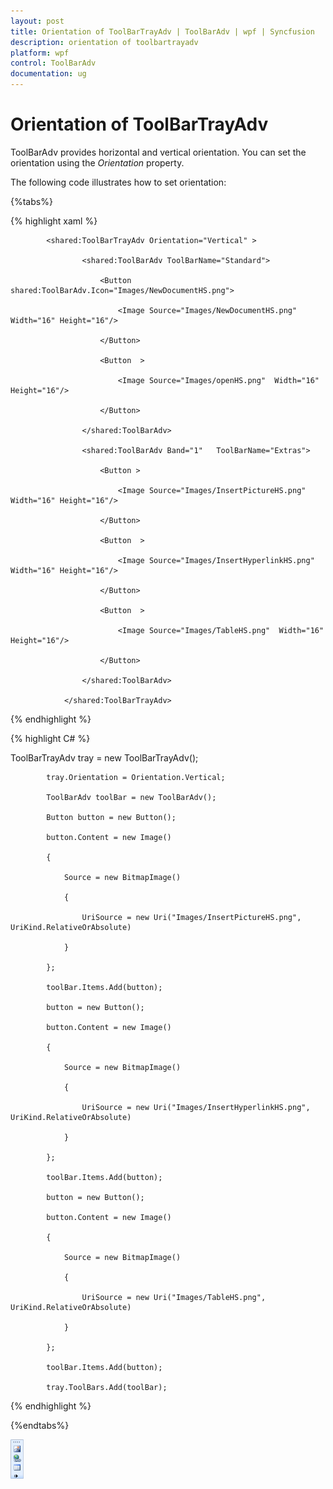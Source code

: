 ```yaml
---
layout: post
title: Orientation of ToolBarTrayAdv | ToolBarAdv | wpf | Syncfusion
description: orientation of toolbartrayadv
platform: wpf
control: ToolBarAdv
documentation: ug
---
```


# Orientation of ToolBarTrayAdv

ToolBarAdv provides horizontal and vertical orientation. You can set the orientation using the _Orientation_ property. 

The following code illustrates how to set orientation:

{%tabs%}

{% highlight xaml %}          

            <shared:ToolBarTrayAdv Orientation="Vertical" >

                    <shared:ToolBarAdv ToolBarName="Standard">

                        <Button shared:ToolBarAdv.Icon="Images/NewDocumentHS.png">

                            <Image Source="Images/NewDocumentHS.png" Width="16" Height="16"/>

                        </Button>

                        <Button  >

                            <Image Source="Images/openHS.png"  Width="16" Height="16"/>

                        </Button>

                    </shared:ToolBarAdv>

                    <shared:ToolBarAdv Band="1"   ToolBarName="Extras">

                        <Button >

                            <Image Source="Images/InsertPictureHS.png"  Width="16" Height="16"/>

                        </Button>

                        <Button  >

                            <Image Source="Images/InsertHyperlinkHS.png"  Width="16" Height="16"/>

                        </Button>

                        <Button  >

                            <Image Source="Images/TableHS.png"  Width="16" Height="16"/>

                        </Button>

                    </shared:ToolBarAdv>

                </shared:ToolBarTrayAdv>


{% endhighlight %}


{% highlight C# %}

ToolBarTrayAdv tray = new ToolBarTrayAdv();

            tray.Orientation = Orientation.Vertical;

            ToolBarAdv toolBar = new ToolBarAdv();

            Button button = new Button();

            button.Content = new Image()

            {

                Source = new BitmapImage()

                {

                    UriSource = new Uri("Images/InsertPictureHS.png", UriKind.RelativeOrAbsolute)

                }

            };

            toolBar.Items.Add(button);

            button = new Button();

            button.Content = new Image()

            {

                Source = new BitmapImage()

                {

                    UriSource = new Uri("Images/InsertHyperlinkHS.png", UriKind.RelativeOrAbsolute)

                }

            };

            toolBar.Items.Add(button);

            button = new Button();

            button.Content = new Image()

            {

                Source = new BitmapImage()

                {

                    UriSource = new Uri("Images/TableHS.png", UriKind.RelativeOrAbsolute)

                }

            };

            toolBar.Items.Add(button);

            tray.ToolBars.Add(toolBar);


{% endhighlight %}

{%endtabs%}


![](Orientation-of-ToolBarTrayAdv_images/Orientation-of-ToolBarTrayAdv_img1.png)

